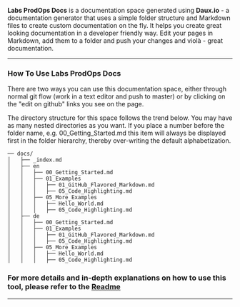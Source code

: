 <p class="lead">
	<strong>Labs ProdOps Docs</strong> is a documentation space generated using <strong>Daux.io</strong> - a documentation generator that uses a simple folder structure and Markdown files to create custom documentation on the fly. It helps you create great looking documentation in a developer friendly way. Edit your pages in Markdown, add them to a folder and push your changes and violà - great documentation.
</p>

<hr/>
<h3><strong>How To Use Labs ProdOps Docs</h3></strong>
<p class="lead">
   There are two ways you can use this documentation space, either through normal git flow (work in a text editor and push to master) or by clicking on the "edit on github" links you see on the page. 
</p>
<p class="lead">
  The directory structure for this space follows the trend below. You may have as many nested directories as you want. If you place a number before the folder name, e.g. 00_Getting_Started.md this item will always be displayed first in the folder hierarchy, thereby over-writing the default alphabetization.

	── docs/
	│   ├── _index.md
	│   ├── en
	│   │   ├── 00_Getting_Started.md
	│   │   ├── 01_Examples
	│   │   │   ├── 01_GitHub_Flavored_Markdown.md
	│   │   │   ├── 05_Code_Highlighting.md
	│   │   ├── 05_More_Examples
	│   │   │   ├── Hello_World.md
	│   │   │   ├── 05_Code_Highlighting.md
	│   ├── de
	│   │   ├── 00_Getting_Started.md
	│   │   ├── 01_Examples
	│   │   │   ├── 01_GitHub_Flavored_Markdown.md
	│   │   │   ├── 05_Code_Highlighting.md
	│   │   ├── 05_More_Examples
	│   │   │   ├── Hello_World.md
	│   │   │   ├── 05_Code_Highlighting.md
	

### For more details and in-depth explanations on how to use this tool, please refer to the [Readme](https://github.com/westfield/daux/blob/master/README.md)
</p>
<hr/>


<!-- Google Code -->
<script type="text/javascript">
var google_conversion_id = 983836026;
var google_custom_params = window.google_tag_params;
var google_remarketing_only = true;
</script>

<script type="text/javascript" src="//www.googleadservices.com/pagead/conversion.js">
</script>
<noscript>
<div style="display:inline;">
<img height="1" width="1" style="border-style:none;" alt="" src="//googleads.g.doubleclick.net/pagead/viewthroughconversion/983836026/?value=0&amp;guid=ON&amp;script=0"/>
</div>
</noscript>
